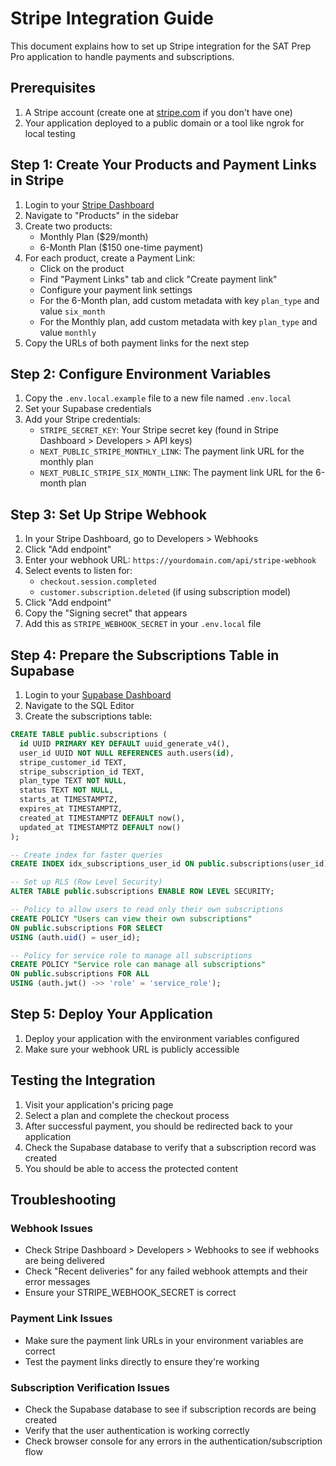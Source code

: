 # Stripe Integration Guide

This document explains how to set up Stripe integration for the SAT Prep Pro application to handle payments and subscriptions.

## Prerequisites

1. A Stripe account (create one at [stripe.com](https://stripe.com) if you don't have one)
2. Your application deployed to a public domain or a tool like ngrok for local testing

## Step 1: Create Your Products and Payment Links in Stripe

1. Login to your [Stripe Dashboard](https://dashboard.stripe.com/)
2. Navigate to "Products" in the sidebar
3. Create two products:
   - Monthly Plan ($29/month)
   - 6-Month Plan ($150 one-time payment)
4. For each product, create a Payment Link:
   - Click on the product
   - Find "Payment Links" tab and click "Create payment link"
   - Configure your payment link settings
   - For the 6-Month plan, add custom metadata with key `plan_type` and value `six_month`
   - For the Monthly plan, add custom metadata with key `plan_type` and value `monthly`
5. Copy the URLs of both payment links for the next step

## Step 2: Configure Environment Variables

1. Copy the `.env.local.example` file to a new file named `.env.local`
2. Set your Supabase credentials
3. Add your Stripe credentials:
   - `STRIPE_SECRET_KEY`: Your Stripe secret key (found in Stripe Dashboard > Developers > API keys)
   - `NEXT_PUBLIC_STRIPE_MONTHLY_LINK`: The payment link URL for the monthly plan
   - `NEXT_PUBLIC_STRIPE_SIX_MONTH_LINK`: The payment link URL for the 6-month plan

## Step 3: Set Up Stripe Webhook

1. In your Stripe Dashboard, go to Developers > Webhooks
2. Click "Add endpoint"
3. Enter your webhook URL: `https://yourdomain.com/api/stripe-webhook`
4. Select events to listen for:
   - `checkout.session.completed`
   - `customer.subscription.deleted` (if using subscription model)
5. Click "Add endpoint"
6. Copy the "Signing secret" that appears
7. Add this as `STRIPE_WEBHOOK_SECRET` in your `.env.local` file

## Step 4: Prepare the Subscriptions Table in Supabase

1. Login to your [Supabase Dashboard](https://app.supabase.io/)
2. Navigate to the SQL Editor
3. Create the subscriptions table:

```sql
CREATE TABLE public.subscriptions (
  id UUID PRIMARY KEY DEFAULT uuid_generate_v4(),
  user_id UUID NOT NULL REFERENCES auth.users(id),
  stripe_customer_id TEXT,
  stripe_subscription_id TEXT,
  plan_type TEXT NOT NULL,
  status TEXT NOT NULL,
  starts_at TIMESTAMPTZ,
  expires_at TIMESTAMPTZ,
  created_at TIMESTAMPTZ DEFAULT now(),
  updated_at TIMESTAMPTZ DEFAULT now()
);

-- Create index for faster queries
CREATE INDEX idx_subscriptions_user_id ON public.subscriptions(user_id);

-- Set up RLS (Row Level Security)
ALTER TABLE public.subscriptions ENABLE ROW LEVEL SECURITY;

-- Policy to allow users to read only their own subscriptions
CREATE POLICY "Users can view their own subscriptions" 
ON public.subscriptions FOR SELECT 
USING (auth.uid() = user_id);

-- Policy for service role to manage all subscriptions
CREATE POLICY "Service role can manage all subscriptions" 
ON public.subscriptions FOR ALL 
USING (auth.jwt() ->> 'role' = 'service_role');
```

## Step 5: Deploy Your Application

1. Deploy your application with the environment variables configured
2. Make sure your webhook URL is publicly accessible

## Testing the Integration

1. Visit your application's pricing page
2. Select a plan and complete the checkout process
3. After successful payment, you should be redirected back to your application
4. Check the Supabase database to verify that a subscription record was created
5. You should be able to access the protected content

## Troubleshooting

### Webhook Issues

- Check Stripe Dashboard > Developers > Webhooks to see if webhooks are being delivered
- Check "Recent deliveries" for any failed webhook attempts and their error messages
- Ensure your STRIPE_WEBHOOK_SECRET is correct

### Payment Link Issues

- Make sure the payment link URLs in your environment variables are correct
- Test the payment links directly to ensure they're working

### Subscription Verification Issues

- Check the Supabase database to see if subscription records are being created
- Verify that the user authentication is working correctly
- Check browser console for any errors in the authentication/subscription flow 